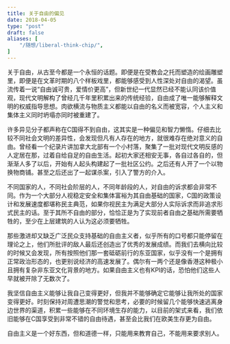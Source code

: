```yaml
---
title: 关于自由的偏见
date: 2018-04-05
type: "post"
draft: false
aliases: [
    "/随想/liberal-think-chip/",
]
---
```


关于自由，从古至今都是一个永恒的话题。即便是在受教会之托而塑造的绘画雕塑里，即便是在文革时期的八个样板戏里，都能够感受到人性深处对自由的渴望。虽流传着一说“自由诚可贵，爱情价更高”，但新世纪一代显然已经不能认同该价值观，现代文明解构了曾经几千年里积累出来的传统经验，自由成了唯一能够解释文明的权威指导思想。肉欲横流与物质主义都能以自由的名义而被宽容，个人主义和集体主义同时坍塌亦同时被重建了。

许多异见分子都声称在C国得不到自由，这其实是一种偏见和智力懒惰。仔细去比较不同社会文明的差异性，会发现但凡有人存在的地方，就很难存在绝对意义的自由。曾经看一个纪录片讲加拿大北部有一个小村落，聚集了一批对现代文明反感的人定居在那，过着自给自足的自由生活。起初大家还相安无事，各自过各自的，但渐渐人多了以后，开始有人起头构建起了一批社区公约。之后还有人开了一个以物换物商铺。甚至之后还出了一起谋杀案，引入了警方的介入。

不同国家的人，不同社会阶层的人，不同年龄段的人，对自由的诉求都会非常不同。作为一个大部分人视稳定安全和集体富裕为其自由基础的国家，C国的政策设计和发展速度都堪称民主典范，如果你视民主为满足大部分人实际诉求而非追求形式民主的话。至于其所不自由的部分，恰恰正是为了实现前者自由之基础所需要牺牲的，至少在上层建筑的人认为这必须要牺牲。

那些激进却又缺乏广泛民众支持基础的自由主义者，似乎所有的口号都只能停留在理论之上，他们所批评的敌人最后还创造出了优秀的发展成绩。而我们去横向比较的时候又会发现，所有按照他们那一套砥砺前行的东亚国家，似乎没有一个是拥有正常政治形态的，也更别说经济的高速发展了。偶尔有一两个还是像香港这种极小且拥有复杂非东亚文化背景的地方。如果自由主义也有KPI的话，恐怕他们这些人早就被开除了无数次了。

我坚信自由主义能够让我自己变得更好，但我并不能够确定它能够让我所处的国家变得更好。时刻保持对周遭思潮的警觉和思考，必要的时候留几个能够快速逃离身边世界的渠道，积累一些能够在不同环境生存的能力，以目前的架式来看，我们依旧能够在C国享受到非常不错的自由待遇，甚至会比我们在欧美生存更为自由。

自由主义是一个好东西，但和道德一样，只能用来教育自己，不能用来要求别人。

